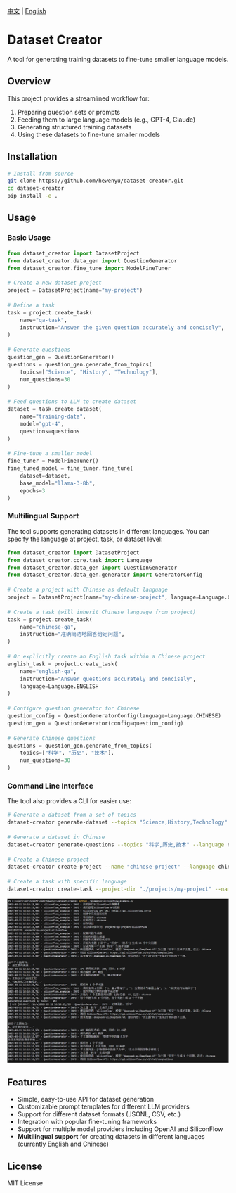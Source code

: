 [中文](README_zh.md) | [English](README.md)


# Dataset Creator

A tool for generating training datasets to fine-tune smaller language models.



## Overview

This project provides a streamlined workflow for:

1. Preparing question sets or prompts
2. Feeding them to large language models (e.g., GPT-4, Claude)
3. Generating structured training datasets
4. Using these datasets to fine-tune smaller models

## Installation

```bash
# Install from source
git clone https://github.com/hewenyu/dataset-creator.git
cd dataset-creator
pip install -e .
```

## Usage

### Basic Usage

```python
from dataset_creator import DatasetProject
from dataset_creator.data_gen import QuestionGenerator
from dataset_creator.fine_tune import ModelFineTuner

# Create a new dataset project
project = DatasetProject(name="my-project")

# Define a task
task = project.create_task(
    name="qa-task",
    instruction="Answer the given question accurately and concisely",
)

# Generate questions
question_gen = QuestionGenerator()
questions = question_gen.generate_from_topics(
    topics=["Science", "History", "Technology"],
    num_questions=30
)

# Feed questions to LLM to create dataset
dataset = task.create_dataset(
    name="training-data",
    model="gpt-4",
    questions=questions
)

# Fine-tune a smaller model
fine_tuner = ModelFineTuner()
fine_tuned_model = fine_tuner.fine_tune(
    dataset=dataset,
    base_model="llama-3-8b",
    epochs=3
)
```

### Multilingual Support

The tool supports generating datasets in different languages. You can specify the language at project, task, or dataset level:

```python
from dataset_creator import DatasetProject
from dataset_creator.core.task import Language
from dataset_creator.data_gen import QuestionGenerator
from dataset_creator.data_gen.generator import GeneratorConfig

# Create a project with Chinese as default language
project = DatasetProject(name="my-chinese-project", language=Language.CHINESE)

# Create a task (will inherit Chinese language from project)
task = project.create_task(
    name="chinese-qa",
    instruction="准确简洁地回答给定问题",
)

# Or explicitly create an English task within a Chinese project
english_task = project.create_task(
    name="english-qa",
    instruction="Answer questions accurately and concisely",
    language=Language.ENGLISH
)

# Configure question generator for Chinese
question_config = QuestionGeneratorConfig(language=Language.CHINESE)
question_gen = QuestionGenerator(config=question_config)

# Generate Chinese questions
questions = question_gen.generate_from_topics(
    topics=["科学", "历史", "技术"],
    num_questions=30
)
```

### Command Line Interface

The tool also provides a CLI for easier use:

```bash
# Generate a dataset from a set of topics
dataset-creator generate-dataset --topics "Science,History,Technology" --output my_dataset.jsonl

# Generate a dataset in Chinese
dataset-creator generate-questions --topics "科学,历史,技术" --language chinese --output chinese_questions.json

# Create a Chinese project
dataset-creator create-project --name "chinese-project" --language chinese

# Create a task with specific language
dataset-creator create-task --project-dir "./projects/my-project" --name "chinese-task" --instruction "用中文回答问题" --language chinese
```
![example](doc/png/example.png)
## Features

- Simple, easy-to-use API for dataset generation
- Customizable prompt templates for different LLM providers
- Support for different dataset formats (JSONL, CSV, etc.)
- Integration with popular fine-tuning frameworks
- Support for multiple model providers including OpenAI and SiliconFlow
- **Multilingual support** for creating datasets in different languages (currently English and Chinese)

## License

MIT License
